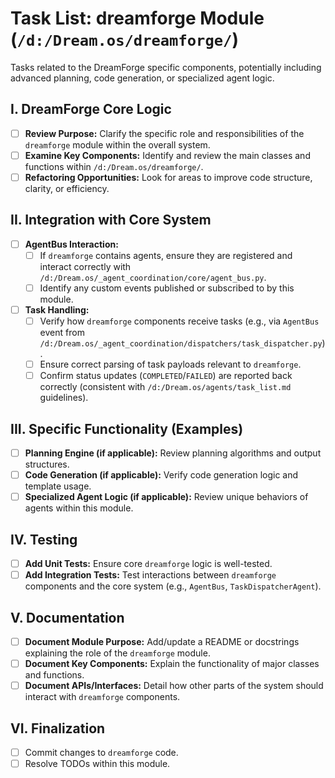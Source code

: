 # Task List: dreamforge Module (`/d:/Dream.os/dreamforge/`)

Tasks related to the DreamForge specific components, potentially including advanced planning, code generation, or specialized agent logic.

## I. DreamForge Core Logic

-   [ ] **Review Purpose:** Clarify the specific role and responsibilities of the `dreamforge` module within the overall system.
-   [ ] **Examine Key Components:** Identify and review the main classes and functions within `/d:/Dream.os/dreamforge/`.
-   [ ] **Refactoring Opportunities:** Look for areas to improve code structure, clarity, or efficiency.

## II. Integration with Core System

-   [ ] **AgentBus Interaction:**
    -   [ ] If `dreamforge` contains agents, ensure they are registered and interact correctly with `/d:/Dream.os/_agent_coordination/core/agent_bus.py`.
    -   [ ] Identify any custom events published or subscribed to by this module.
-   [ ] **Task Handling:**
    -   [ ] Verify how `dreamforge` components receive tasks (e.g., via `AgentBus` event from `/d:/Dream.os/_agent_coordination/dispatchers/task_dispatcher.py`).
    -   [ ] Ensure correct parsing of task payloads relevant to `dreamforge`.
    -   [ ] Confirm status updates (`COMPLETED`/`FAILED`) are reported back correctly (consistent with `/d:/Dream.os/agents/task_list.md` guidelines).

## III. Specific Functionality (Examples)

-   [ ] **Planning Engine (if applicable):** Review planning algorithms and output structures.
-   [ ] **Code Generation (if applicable):** Verify code generation logic and template usage.
-   [ ] **Specialized Agent Logic (if applicable):** Review unique behaviors of agents within this module.

## IV. Testing

-   [ ] **Add Unit Tests:** Ensure core `dreamforge` logic is well-tested.
-   [ ] **Add Integration Tests:** Test interactions between `dreamforge` components and the core system (e.g., `AgentBus`, `TaskDispatcherAgent`).

## V. Documentation

-   [ ] **Document Module Purpose:** Add/update a README or docstrings explaining the role of the `dreamforge` module.
-   [ ] **Document Key Components:** Explain the functionality of major classes and functions.
-   [ ] **Document APIs/Interfaces:** Detail how other parts of the system should interact with `dreamforge` components.

## VI. Finalization

-   [ ] Commit changes to `dreamforge` code.
-   [ ] Resolve TODOs within this module. 